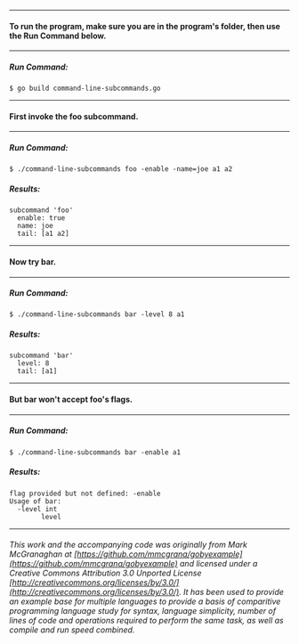 ___
#### To run the program, make sure you are in the program's folder, then use the Run Command below.
___
##### Run Command:

`$ go build command-line-subcommands.go`

___
#### First invoke the foo subcommand.
___
##### Run Command:

`$ ./command-line-subcommands foo -enable -name=joe a1 a2`

##### Results:
```
subcommand 'foo'
  enable: true
  name: joe
  tail: [a1 a2]
```
___
#### Now try bar.
___
##### Run Command:

`$ ./command-line-subcommands bar -level 8 a1`

##### Results:
```
subcommand 'bar'
  level: 8
  tail: [a1]
```
___
#### But bar won't accept foo's flags.
___
##### Run Command:

`$ ./command-line-subcommands bar -enable a1`

##### Results:
```
flag provided but not defined: -enable
Usage of bar:
  -level int
    	level
```
___
###### This work and the accompanying code was originally from Mark McGranaghan at [https://github.com/mmcgrana/gobyexample](https://github.com/mmcgrana/gobyexample) and licensed under a Creative Commons Attribution 3.0 Unported License [http://creativecommons.org/licenses/by/3.0/](http://creativecommons.org/licenses/by/3.0/). It has been used to provide an example base for multiple languages to provide a basis of comparitive programming language study for syntax, language simplicity, number of lines of code and operations required to perform the same task, as well as compile and run speed combined.